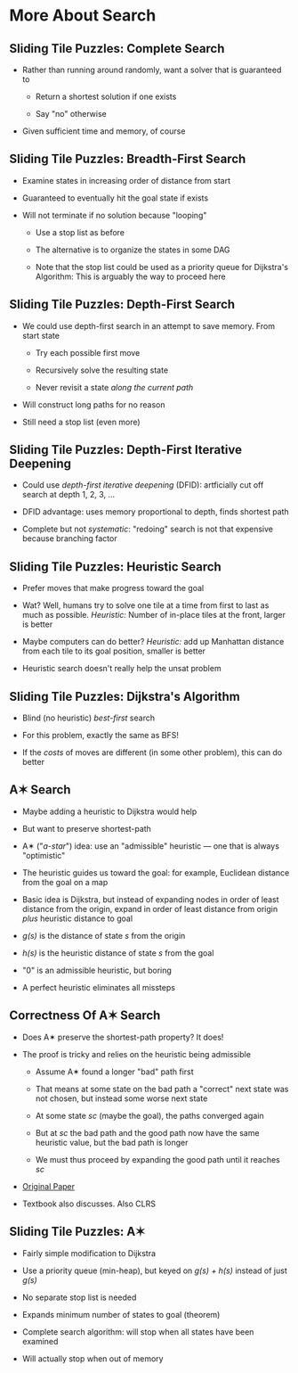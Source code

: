 # More About Search

## Sliding Tile Puzzles: Complete Search

* Rather than running around randomly, want a solver that is
  guaranteed to

    * Return a shortest solution if one exists

    * Say "no" otherwise

* Given sufficient time and memory, of course

## Sliding Tile Puzzles: Breadth-First Search

* Examine states in increasing order of distance from start

* Guaranteed to eventually hit the goal state if exists

* Will not terminate if no solution because "looping"

    * Use a stop list as before

    * The alternative is to organize the states in some DAG
  
    * Note that the stop list could be used as a priority queue
      for Dijkstra's Algorithm: This is arguably the way to
      proceed here

## Sliding Tile Puzzles: Depth-First Search

* We could use depth-first search in an attempt to save
  memory. From start state

    * Try each possible first move

    * Recursively solve the resulting state

    * Never revisit a state *along the current path*

* Will construct long paths for no reason

* Still need a stop list (even more)

##  Sliding Tile Puzzles: Depth-First Iterative Deepening

* Could use *depth-first iterative deepening* (DFID): artficially
  cut off search at depth 1, 2, 3, …

* DFID advantage: uses memory proportional to depth, finds
  shortest path

* Complete but not *systematic*: "redoing" search is not
  that expensive because branching factor

## Sliding Tile Puzzles: Heuristic Search

* Prefer moves that make progress toward the goal

* Wat? Well, humans try to solve one tile at a time from
  first to last as much as possible. *Heuristic:* Number of
  in-place tiles at the front, larger is better

* Maybe computers can do better? *Heuristic:* add up Manhattan
  distance from each tile to its goal position, smaller is better

* Heuristic search doesn't really help the unsat problem

## Sliding Tile Puzzles: Dijkstra's Algorithm

* Blind (no heuristic) *best-first* search

* For this problem, exactly the same as BFS!

* If the *costs* of moves are different (in some other
  problem), this can do better

## A✶ Search

* Maybe adding a heuristic to Dijkstra would help

* But want to preserve shortest-path

* A✶ ("*a-star*") idea: use an "admissible"
  heuristic — one that is always "optimistic"

* The heuristic guides us toward the goal: for example,
  Euclidean distance from the goal on a map

* Basic idea is Dijkstra, but instead of expanding nodes in
  order of least distance from the origin, expand in order
  of least distance from origin *plus* heuristic distance to goal

* *g(s)* is the distance of state *s* from the origin

* *h(s)* is the heuristic distance of state *s* from the goal

* "0" is an admissible heuristic, but boring

* A perfect heuristic eliminates all missteps

## Correctness Of A✶ Search

* Does A✶ preserve the shortest-path property? It does!

* The proof is tricky and relies on the heuristic being
  admissible 

  * Assume A✶ found a longer "bad" path first

  * That means at some state on the bad path a "correct"
    next state was not chosen, but instead some worse next
    state

  * At some state *sc* (maybe the goal), the paths converged again

  * But at *sc* the bad path and the good path now have the
    same heuristic value, but the bad path is longer
    
  * We must thus proceed by expanding the good path until it
    reaches *sc*

* [Original Paper](https://web.archive.org/web/20160322055823/http://ai.stanford.edu/~nilsson/OnlinePubs-Nils/PublishedPapers/astar.pdf)

* Textbook also discusses. Also CLRS

## Sliding Tile Puzzles: A✶

* Fairly simple modification to Dijkstra

* Use a priority queue (min-heap), but keyed on
  *g(s) + h(s)* instead of just *g(s)*

* No separate stop list is needed

* Expands minimum number of states to goal (theorem)

* Complete search algorithm: will stop when all states
  have been examined

* Will actually stop when out of memory

